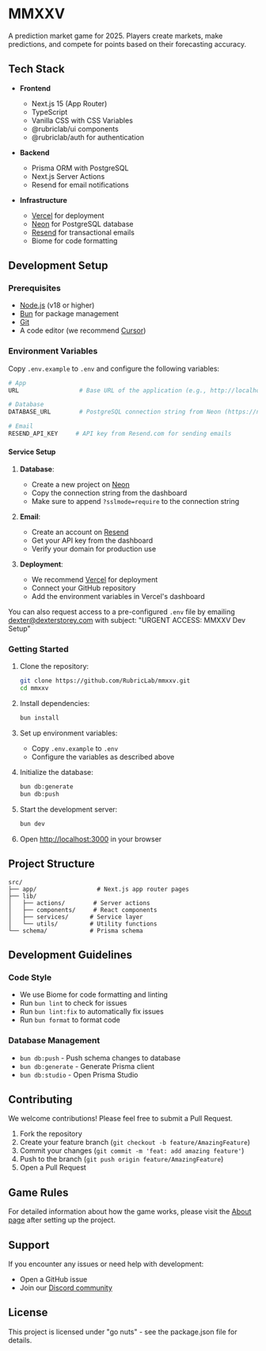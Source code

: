 # MMXXV

A prediction market game for 2025. Players create markets, make predictions, and compete for points based on their forecasting accuracy.

## Tech Stack

- **Frontend**
  - Next.js 15 (App Router)
  - TypeScript
  - Vanilla CSS with CSS Variables
  - @rubriclab/ui components
  - @rubriclab/auth for authentication

- **Backend**
  - Prisma ORM with PostgreSQL
  - Next.js Server Actions
  - Resend for email notifications

- **Infrastructure**
  - [Vercel](https://vercel.com) for deployment
  - [Neon](https://neon.tech) for PostgreSQL database
  - [Resend](https://resend.com) for transactional emails
  - Biome for code formatting

## Development Setup

### Prerequisites

- [Node.js](https://nodejs.org/) (v18 or higher)
- [Bun](https://bun.sh) for package management
- [Git](https://github.com/)
- A code editor (we recommend [Cursor](https://cursor.sh))

### Environment Variables

Copy `.env.example` to `.env` and configure the following variables:

```bash
# App
URL                 # Base URL of the application (e.g., http://localhost:3000 for development)

# Database
DATABASE_URL        # PostgreSQL connection string from Neon (https://neon.tech)

# Email
RESEND_API_KEY     # API key from Resend.com for sending emails
```

#### Service Setup

1. **Database**: 
   - Create a new project on [Neon](https://neon.tech)
   - Copy the connection string from the dashboard
   - Make sure to append `?sslmode=require` to the connection string

2. **Email**:
   - Create an account on [Resend](https://resend.com)
   - Get your API key from the dashboard
   - Verify your domain for production use

3. **Deployment**:
   - We recommend [Vercel](https://vercel.com) for deployment
   - Connect your GitHub repository
   - Add the environment variables in Vercel's dashboard

You can also request access to a pre-configured `.env` file by emailing dexter@dexterstorey.com with subject: "URGENT ACCESS: MMXXV Dev Setup"

### Getting Started

1. Clone the repository:
   ```bash
   git clone https://github.com/RubricLab/mmxxv.git
   cd mmxxv
   ```

2. Install dependencies:
   ```bash
   bun install
   ```

3. Set up environment variables:
   - Copy `.env.example` to `.env`
   - Configure the variables as described above

4. Initialize the database:
   ```bash
   bun db:generate
   bun db:push
   ```

5. Start the development server:
   ```bash
   bun dev
   ```

6. Open [http://localhost:3000](http://localhost:3000) in your browser

## Project Structure

```
src/
├── app/                 # Next.js app router pages
├── lib/
│   ├── actions/        # Server actions
│   ├── components/     # React components
│   ├── services/      # Service layer
│   └── utils/         # Utility functions
└── schema/            # Prisma schema
```

## Development Guidelines

### Code Style

- We use Biome for code formatting and linting
- Run `bun lint` to check for issues
- Run `bun lint:fix` to automatically fix issues
- Run `bun format` to format code

### Database Management

- `bun db:push` - Push schema changes to database
- `bun db:generate` - Generate Prisma client
- `bun db:studio` - Open Prisma Studio

## Contributing

We welcome contributions! Please feel free to submit a Pull Request.

1. Fork the repository
2. Create your feature branch (`git checkout -b feature/AmazingFeature`)
3. Commit your changes (`git commit -m 'feat: add amazing feature'`)
4. Push to the branch (`git push origin feature/AmazingFeature`)
5. Open a Pull Request

## Game Rules

For detailed information about how the game works, please visit the [About page](https://mmxxv.com/about) after setting up the project.

## Support

If you encounter any issues or need help with development:
- Open a GitHub issue
- Join our [Discord community](https://discord.gg/ndC6qaQC)

## License

This project is licensed under "go nuts" - see the package.json file for details.
